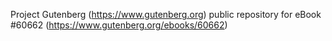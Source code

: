 Project Gutenberg (https://www.gutenberg.org) public repository for
eBook #60662 (https://www.gutenberg.org/ebooks/60662)
